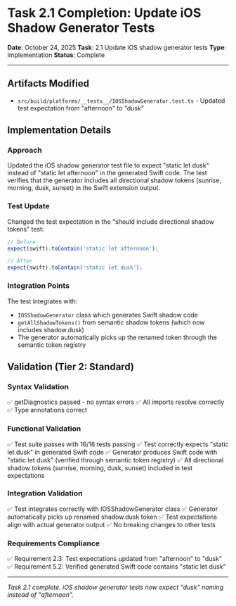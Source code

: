 # Task 2.1 Completion: Update iOS Shadow Generator Tests

**Date**: October 24, 2025
**Task**: 2.1 Update iOS shadow generator tests
**Type**: Implementation
**Status**: Complete

---

## Artifacts Modified

- `src/build/platforms/__tests__/IOSShadowGenerator.test.ts` - Updated test expectation from "afternoon" to "dusk"

## Implementation Details

### Approach

Updated the iOS shadow generator test file to expect "static let dusk" instead of "static let afternoon" in the generated Swift code. The test verifies that the generator includes all directional shadow tokens (sunrise, morning, dusk, sunset) in the Swift extension output.

### Test Update

Changed the test expectation in the "should include directional shadow tokens" test:

```typescript
// Before
expect(swift).toContain('static let afternoon');

// After
expect(swift).toContain('static let dusk');
```

### Integration Points

The test integrates with:
- `IOSShadowGenerator` class which generates Swift shadow code
- `getAllShadowTokens()` from semantic shadow tokens (which now includes shadow.dusk)
- The generator automatically picks up the renamed token through the semantic token registry

## Validation (Tier 2: Standard)

### Syntax Validation
✅ getDiagnostics passed - no syntax errors
✅ All imports resolve correctly
✅ Type annotations correct

### Functional Validation
✅ Test suite passes with 16/16 tests passing
✅ Test correctly expects "static let dusk" in generated Swift code
✅ Generator produces Swift code with "static let dusk" (verified through semantic token registry)
✅ All directional shadow tokens (sunrise, morning, dusk, sunset) included in test expectations

### Integration Validation
✅ Test integrates correctly with IOSShadowGenerator class
✅ Generator automatically picks up renamed shadow.dusk token
✅ Test expectations align with actual generator output
✅ No breaking changes to other tests

### Requirements Compliance
✅ Requirement 2.3: Test expectations updated from "afternoon" to "dusk"
✅ Requirement 5.2: Verified generated Swift code contains "static let dusk"

---

*Task 2.1 complete. iOS shadow generator tests now expect "dusk" naming instead of "afternoon".*
